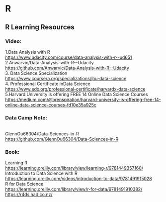 # R
## R Learning Resources
### Video:
1.Data Analysis with R
<br>https://www.udacity.com/course/data-analysis-with-r--ud651
<br>2.Anwarvic/Data-Analysis-with-R--Udacity
<br>https://github.com/Anwarvic/Data-Analysis-with-R--Udacity
<br>3. Data Science Specialization
<br>https://www.coursera.org/specializations/jhu-data-science
<br>4. Professional Certificate inData Science
<br>https://www.edx.org/professional-certificate/harvardx-data-science
<br>5.Harvard University is offering FREE 14 Online Data Science Courses
<br>https://medium.com/@brenspiration/harvard-university-is-offering-free-14-online-data-science-courses-fd10e35a925c

### Data Camp Note:
<br>GlennOu66304/Data-Sciences-in-R
<br>https://github.com/GlennOu66304/Data-Sciences-in-R

### Book:
Learning R
<br>https://learning.oreilly.com/library/view/learning-r/9781449357160/
<br>Introduction to Data Science with R
<br>https://learning.oreilly.com/videos/introduction-to-data/9781491915028
<br>R for Data Science
<br>https://learning.oreilly.com/library/view/r-for-data/9781491910382/
<br>https://r4ds.had.co.nz/
